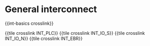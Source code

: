 # General interconnect

{{int-basics crosslink}}

{{tile crosslink INT_PLC}}
{{tile crosslink INT_IO_S}}
{{tile crosslink INT_IO_N}}
{{tile crosslink INT_EBR}}
